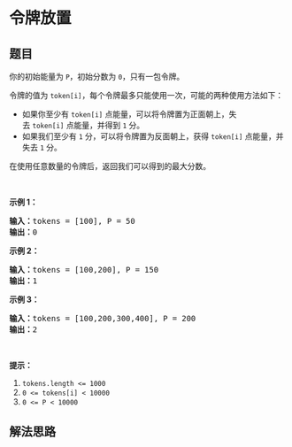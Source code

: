 # 令牌放置

## 题目

<HTML><p>你的初始能量为&nbsp;<code>P</code>，初始分数为&nbsp;<code>0</code>，只有一包令牌。</p>

<p>令牌的值为&nbsp;<code>token[i]</code>，每个令牌最多只能使用一次，可能的两种使用方法如下：</p>

<ul>
	<li>如果你至少有&nbsp;<code>token[i]</code>&nbsp;点能量，可以将令牌置为正面朝上，失去&nbsp;<code>token[i]</code>&nbsp;点能量，并得到&nbsp;<code>1</code>&nbsp;分。</li>
	<li>如果我们至少有&nbsp;<code>1</code>&nbsp;分，可以将令牌置为反面朝上，获得&nbsp;<code>token[i]</code>&nbsp;点能量，并失去&nbsp;<code>1</code>&nbsp;分。</li>
</ul>

<p>在使用任意数量的令牌后，返回我们可以得到的最大分数。</p>

<p>&nbsp;</p>

<ol>
</ol>

<p><strong>示例 1：</strong></p>

<pre><strong>输入：</strong>tokens = [100], P = 50
<strong>输出：</strong>0
</pre>

<p><strong>示例 2：</strong></p>

<pre><strong>输入：</strong>tokens = [100,200], P = 150
<strong>输出：</strong>1
</pre>

<p><strong>示例 3：</strong></p>

<pre><strong>输入：</strong>tokens = [100,200,300,400], P = 200
<strong>输出：</strong>2
</pre>

<p>&nbsp;</p>

<p><strong>提示：</strong></p>

<ol>
	<li><code>tokens.length &lt;= 1000</code></li>
	<li><code>0 &lt;= tokens[i] &lt; 10000</code></li>
	<li><code>0 &lt;= P &lt; 10000</code></li>
</ol>
</HTML>

## 解法思路
